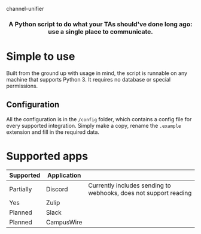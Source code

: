 <p align="center>
  <h1 align="center">channel-unifier</h1>
	<h3 align="center">A Python script to do what your TAs should've done long ago: use a single place to communicate.</h3>
</p>

# Simple to use
Built from the ground up with usage in mind, the script is runnable on any machine that supports Python 3. It requires no database or special permissions.

## Configuration
All the configuration is in the `/config` folder, which contains a config file for every supported integration. Simply make a copy, rename the `.example` extension and fill in the required data.

# Supported apps
| Supported | Application |                                                                  |
|-----------|-------------|------------------------------------------------------------------|
| Partially | Discord     | Currently includes sending to webhooks, does not support reading |
| Yes       | Zulip       |                                                                  |
| Planned   | Slack       |                                                                  |
| Planned   | CampusWire  |                                                                  |

